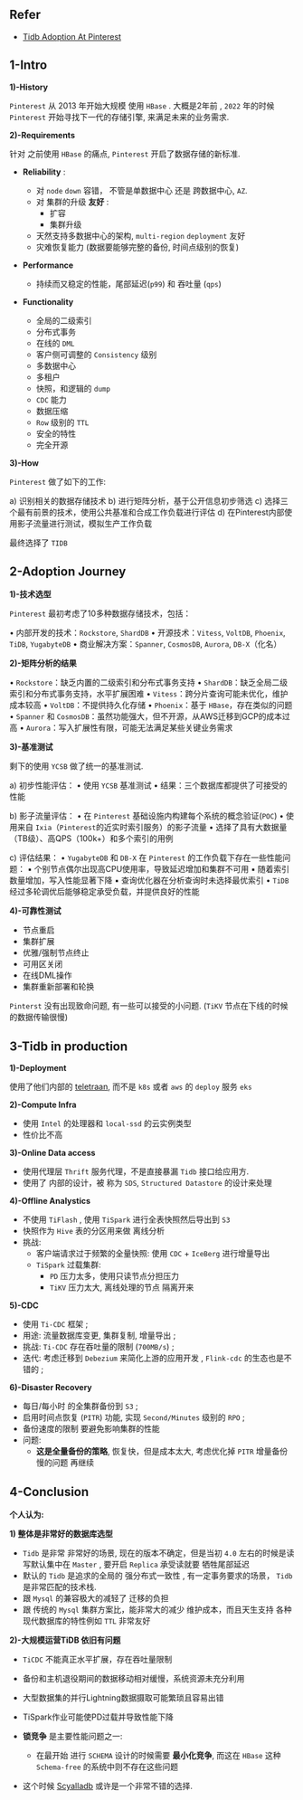 

## Refer

- [Tidb Adoption At Pinterest](https://medium.com/pinterest-engineering/tidb-adoption-at-pinterest-1130ab787a10)

## 1-Intro


**1)-History**


`Pinterest` 从 2013 年开始大规模 使用 `HBase` . 大概是2年前 , `2022` 年的时候 `Pinterest` 开始寻找下一代的存储引擎, 来满足未来的业务需求.


**2)-Requirements**


针对 之前使用 `HBase` 的痛点, `Pinterest` 开启了数据存储的新标准.



- **Reliability** : 
	- 对  `node` `down` 容错， 不管是单数据中心 还是 跨数据中心, `AZ`.
	- 对 集群的升级 **友好** :
		- 扩容
		- 集群升级
	- 天然支持多数据中心的架构,  `multi-region` `deployment` 友好
	- 灾难恢复能力 (数据要能够完整的备份, 时间点级别的恢复)


- **Performance**
	- 持续而又稳定的性能，尾部延迟(`p99`) 和 吞吐量 (`qps`)


- **Functionality**
	- 全局的二级索引
	- 分布式事务
	- 在线的 `DML`
	- 客户侧可调整的 `Consistency` 级别
	- 多数据中心
	- 多租户
	- 快照，和逻辑的 `dump` 
	- `CDC` 能力
	- 数据压缩
	- `Row` 级别的 `TTL`
	- 安全的特性
	- 完全开源



**3)-How**

`Pinterest` 做了如下的工作: 

a) 识别相关的数据存储技术
b) 进行矩阵分析，基于公开信息初步筛选
c) 选择三个最有前景的技术，使用公共基准和合成工作负载进行评估
d) 在Pinterest内部使用影子流量进行测试，模拟生产工作负载


最终选择了 `TIDB` 



## 2-Adoption Journey


**1)-技术选型**


`Pinterest` 最初考虑了10多种数据存储技术，包括：

• 内部开发的技术：`Rockstore`, `ShardDB`
• 开源技术：`Vitess`, `VoltDB`, `Phoenix`, `TiDB`, `YugabyteDB`
• 商业解决方案：`Spanner`, `CosmosDB`, `Aurora`, `DB-X`（化名）


**2)-矩阵分析的结果**

• `Rockstore`：缺乏内置的二级索引和分布式事务支持
• `ShardDB`：缺乏全局二级索引和分布式事务支持，水平扩展困难
• `Vitess`：跨分片查询可能未优化，维护成本较高
• `VoltDB`：不提供持久化存储
• `Phoenix`：基于 `HBase`，存在类似的问题
• `Spanner` 和 `CosmosDB`：虽然功能强大，但不开源，从AWS迁移到GCP的成本过高
• `Aurora`：写入扩展性有限，可能无法满足某些关键业务需求

**3)-基准测试**

剩下的使用 `YCSB` 做了统一的基准测试.

a) 初步性能评估：
• 使用 `YCSB` 基准测试
• 结果：三个数据库都提供了可接受的性能

b) 影子流量评估：
• 在 `Pinterest` 基础设施内构建每个系统的概念验证(`POC`)
• 使用来自 `Ixia`（`Pinterest`的近实时索引服务）的影子流量
• 选择了具有大数据量（TB级）、高QPS（100k+）和多个索引的用例

c) 评估结果：
• `YugabyteDB` 和 `DB-X` 在 `Pinterest` 的工作负载下存在一些性能问题：
	▪ 个别节点偶尔出现高CPU使用率，导致延迟增加和集群不可用
	▪ 随着索引数量增加，写入性能显著下降
	▪ 查询优化器在分析查询时未选择最优索引
• `TiDB` 经过多轮调优后能够稳定承受负载，并提供良好的性能


**4)-可靠性测试**

- 节点重启
- 集群扩展
- 优雅/强制节点终止
- 可用区关闭
- 在线DML操作
- 集群重新部署和轮换

`Pinterst` 没有出现致命问题, 有一些可以接受的小问题. (`TiKV` 节点在下线的时候的数据传输很慢)


## 3-Tidb in production


**1)-Deployment**

使用了他们内部的 [teletraan](https://github.com/pinterest/teletraan), 而不是 `k8s` 或者 `aws` 的 `deploy` 服务 `eks`

**2)-Compute Infra**

- 使用 `Intel` 的处理器和 `local-ssd` 的云实例类型
- 性价比不高

**3)-Online Data access**

- 使用代理层 `Thrift` 服务代理，不是直接暴漏 `Tidb` 接口给应用方. 
- 使用了 内部的设计，被 称为 `SDS`, `Structured Datastore` 的设计来处理

**4)-Offline Analystics**

- 不使用 `TiFlash` , 使用 `TiSpark` 进行全表快照然后导出到 `S3`
- 快照作为 `Hive` 表的分区用来做 离线分析
- 挑战:
	- 客户端请求过于频繁的全量快照: 使用 `CDC` + `IceBerg` 进行增量导出
	- `TiSpark` 过载集群:
		- `PD` 压力太多，使用只读节点分担压力
		- `TiKV` 压力太大, 离线处理的节点 隔离开来


**5)-CDC**

- 使用 `Ti-CDC` 框架 ;
- 用途: 流量数据库变更, 集群复制, 增量导出 ;
- 挑战: `Ti-CDC` 存在吞吐量的限制 (`700MB/s`) ;
- 迭代: 考虑迁移到 `Debezium`  来简化上游的应用开发 , `Flink-cdc` 的生态也是不错的 ; 



**6)-Disaster Recovery** 

- 每日/每小时 的全集群备份到 `S3` ;
- 启用时间点恢复 (`PITR`) 功能, 实现 `Second/Minutes` 级别的 `RPO` ;
- 备份速度的限制 要避免影响集群的性能
- 问题:
	- **这是全量备份的策略**, 恢复快，但是成本太大, 考虑优化掉 `PITR` 增量备份慢的问题 再继续


## 4-Conclusion


**个人认为:**

**1) 整体是非常好的数据库选型**

- `Tidb` 是非常 非常好的场景, 现在的版本不确定，但是当初 `4.0` 左右的时候是读写默认集中在 `Master` , 要开启 `Replica` 承受读就要 牺牲尾部延迟
- 默认的 `Tidb` 是追求的全局的 强分布式一致性 , 有一定事务要求的场景， `Tidb` 是非常匹配的技术栈.
- 跟 `Mysql` 的兼容极大的减轻了 迁移的负担
- 跟 传统的 `Mysql` 集群方案比，能非常大的减少 维护成本，而且天生支持 各种 现代数据库的特性例如 `TTL` 非常友好


**2)-大规模运营TiDB 依旧有问题**

- `TiCDC` 不能真正水平扩展，存在吞吐量限制
- 备份和主机退役期间的数据移动相对缓慢，系统资源未充分利用
- 大型数据集的并行Lightning数据摄取可能繁琐且容易出错
- TiSpark作业可能使PD过载并导致性能下降
- **锁竞争** 是主要性能问题之一:
	- 在最开始 进行 `SCHEMA` 设计的时候需要 **最小化竞争**, 而这在 `HBase` 这种 `Schema-free` 的系统中则不存在这些问题

- 这个时候 [Scyalladb](https://www.scylladb.com/) 或许是一个非常不错的选择. 




